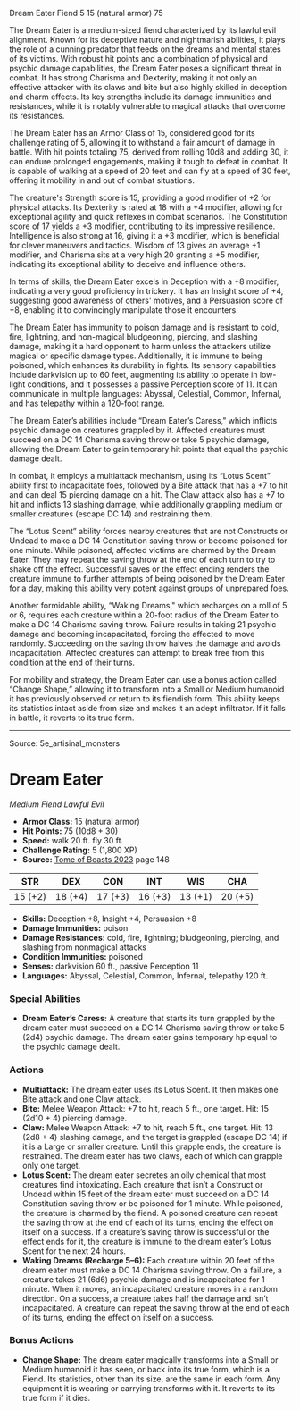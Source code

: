 <MonsterName/>Dream Eater</MonsterName>
<CreatureType/>Fiend</CreatureType>
<CR/>5</CR>
<AC/>15 (natural armor)</AC>
<HP/>75</HP>
<summary>The Dream Eater is a medium-sized fiend characterized by its lawful evil alignment. Known for its deceptive nature and nightmarish abilities, it plays the role of a cunning predator that feeds on the dreams and mental states of its victims. With robust hit points and a combination of physical and psychic damage capabilities, the Dream Eater poses a significant threat in combat. It has strong Charisma and Dexterity, making it not only an effective attacker with its claws and bite but also highly skilled in deception and charm effects. Its key strengths include its damage immunities and resistances, while it is notably vulnerable to magical attacks that overcome its resistances.</summary>

<detail>

The Dream Eater has an Armor Class of 15, considered good for its challenge rating of 5, allowing it to withstand a fair amount of damage in battle. With hit points totaling 75, derived from rolling 10d8 and adding 30, it can endure prolonged engagements, making it tough to defeat in combat. It is capable of walking at a speed of 20 feet and can fly at a speed of 30 feet, offering it mobility in and out of combat situations.

The creature's Strength score is 15, providing a good modifier of +2 for physical attacks. Its Dexterity is rated at 18 with a +4 modifier, allowing for exceptional agility and quick reflexes in combat scenarios. The Constitution score of 17 yields a +3 modifier, contributing to its impressive resilience. Intelligence is also strong at 16, giving it a +3 modifier, which is beneficial for clever maneuvers and tactics. Wisdom of 13 gives an average +1 modifier, and Charisma sits at a very high 20 granting a +5 modifier, indicating its exceptional ability to deceive and influence others.

In terms of skills, the Dream Eater excels in Deception with a +8 modifier, indicating a very good proficiency in trickery. It has an Insight score of +4, suggesting good awareness of others' motives, and a Persuasion score of +8, enabling it to convincingly manipulate those it encounters.

The Dream Eater has immunity to poison damage and is resistant to cold, fire, lightning, and non-magical bludgeoning, piercing, and slashing damage, making it a hard opponent to harm unless the attackers utilize magical or specific damage types. Additionally, it is immune to being poisoned, which enhances its durability in fights. Its sensory capabilities include darkvision up to 60 feet, augmenting its ability to operate in low-light conditions, and it possesses a passive Perception score of 11. It can communicate in multiple languages: Abyssal, Celestial, Common, Infernal, and has telepathy within a 120-foot range.

The Dream Eater’s abilities include “Dream Eater’s Caress," which inflicts psychic damage on creatures grappled by it. Affected creatures must succeed on a DC 14 Charisma saving throw or take 5 psychic damage, allowing the Dream Eater to gain temporary hit points that equal the psychic damage dealt. 

In combat, it employs a multiattack mechanism, using its “Lotus Scent” ability first to incapacitate foes, followed by a Bite attack that has a +7 to hit and can deal 15 piercing damage on a hit. The Claw attack also has a +7 to hit and inflicts 13 slashing damage, while additionally grappling medium or smaller creatures (escape DC 14) and restraining them.

The “Lotus Scent” ability forces nearby creatures that are not Constructs or Undead to make a DC 14 Constitution saving throw or become poisoned for one minute. While poisoned, affected victims are charmed by the Dream Eater. They may repeat the saving throw at the end of each turn to try to shake off the effect. Successful saves or the effect ending renders the creature immune to further attempts of being poisoned by the Dream Eater for a day, making this ability very potent against groups of unprepared foes.

Another formidable ability, “Waking Dreams," which recharges on a roll of 5 or 6, requires each creature within a 20-foot radius of the Dream Eater to make a DC 14 Charisma saving throw. Failure results in taking 21 psychic damage and becoming incapacitated, forcing the affected to move randomly. Succeeding on the saving throw halves the damage and avoids incapacitation. Affected creatures can attempt to break free from this condition at the end of their turns.

For mobility and strategy, the Dream Eater can use a bonus action called “Change Shape,” allowing it to transform into a Small or Medium humanoid it has previously observed or return to its fiendish form. This ability keeps its statistics intact aside from size and makes it an adept infiltrator. If it falls in battle, it reverts to its true form.</detail>



---

Source: 5e_artisinal_monsters

# Dream Eater

*Medium* *Fiend* *Lawful Evil*

- **Armor Class:** 15 (natural armor)
- **Hit Points:** 75 (10d8 + 30)
- **Speed:** walk 20 ft. fly 30 ft.
- **Challenge Rating:** 5 (1,800 XP)
- **Source:** [Tome of Beasts 2023](https://koboldpress.com/kpstore/product/tome-of-beasts-1-2023-edition/) page 148

| STR | DEX | CON | INT | WIS | CHA |
| --- | --- | --- | --- | --- | --- |
| 15 (+2) | 18 (+4) | 17 (+3) | 16 (+3) | 13 (+1) | 20 (+5) |

- **Skills:** Deception +8, Insight +4, Persuasion +8
- **Damage Immunities:** poison
- **Damage Resistances:** cold, fire, lightning; bludgeoning, piercing, and slashing from nonmagical attacks
- **Condition Immunities:** poisoned
- **Senses:** darkvision 60 ft., passive Perception 11
- **Languages:** Abyssal, Celestial, Common, Infernal, telepathy 120 ft.

### Special Abilities

- **Dream Eater’s Caress:** A creature that starts its turn grappled by the dream eater must succeed on a DC 14 Charisma saving throw or take 5 (2d4) psychic damage. The dream eater gains temporary hp equal to the psychic damage dealt.

### Actions

- **Multiattack:** The dream eater uses its Lotus Scent. It then makes one Bite attack and one Claw attack.
- **Bite:** Melee Weapon Attack: +7 to hit, reach 5 ft., one target. Hit: 15 (2d10 + 4) piercing damage.
- **Claw:** Melee Weapon Attack: +7 to hit, reach 5 ft., one target. Hit: 13 (2d8 + 4) slashing damage, and the target is grappled (escape DC 14) if it is a Large or smaller creature. Until this grapple ends, the creature is restrained. The dream eater has two claws, each of which can grapple only one target.
- **Lotus Scent:** The dream eater secretes an oily chemical that most creatures find intoxicating. Each creature that isn’t a Construct or Undead within 15 feet of the dream eater must succeed on a DC 14 Constitution saving throw or be poisoned for 1 minute. While poisoned, the creature is charmed by the fiend. A poisoned creature can repeat the saving throw at the end of each of its turns, ending the effect on itself on a success. If a creature’s saving throw is successful or the effect ends for it, the creature is immune to the dream eater’s Lotus Scent for the next 24 hours.
- **Waking Dreams (Recharge 5–6):** Each creature within 20 feet of the dream eater must make a DC 14 Charisma saving throw. On a failure, a creature takes 21 (6d6) psychic damage and is incapacitated for 1 minute. When it moves, an incapacitated creature moves in a random direction. On a success, a creature takes half the damage and isn’t incapacitated. A creature can repeat the saving throw at the end of each of its turns, ending the effect on itself on a success.

### Bonus Actions

- **Change Shape:** The dream eater magically transforms into a Small or Medium humanoid it has seen, or back into its true form, which is a Fiend. Its statistics, other than its size, are the same in each form. Any equipment it is wearing or carrying transforms with it. It reverts to its true form if it dies.


